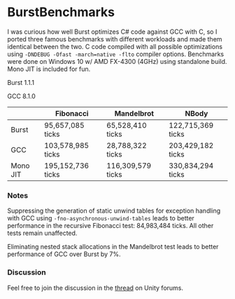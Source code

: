 # BurstBenchmarks
I was curious how well Burst optimizes C# code against GCC with C, so I ported three famous benchmarks with different workloads and made them identical between the two. C code compiled with all possible optimizations using `-DNDEBUG -Ofast -march=native -flto` compiler options. Benchmarks were done on Windows 10 w/ AMD FX-4300 (4GHz) using standalone build. Mono JIT is included for fun.

Burst 1.1.1

GCC 8.1.0

|          | Fibonacci         | Mandelbrot        | NBody             |
|----------|-------------------|-------------------|-------------------|
| Burst    | 95,657,085 ticks  | 65,528,410 ticks  | 122,715,369 ticks |
| GCC      | 103,578,985 ticks | 28,788,322 ticks  | 203,429,182 ticks |
| Mono JIT | 195,152,736 ticks | 116,309,579 ticks | 330,834,294 ticks |

### Notes
Suppressing the generation of static unwind tables for exception handling with GCC using `-fno-asynchronous-unwind-tables` leads to better performance in the recursive Fibonacci test: 84,983,484 ticks. All other tests remain unaffected.

Eliminating nested stack allocations in the Mandelbrot test leads to better performance of GCC over Burst by 7%.

### Discussion
Feel free to join the discussion in the [thread](https://forum.unity.com/threads/benchmarking-burst-against-gcc-machine-code-fibonacci-mandelbrot-nbody.715133/) on Unity forums.
